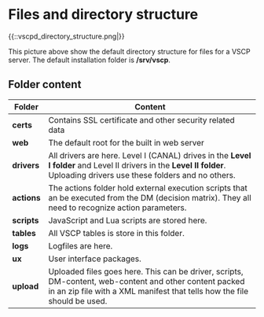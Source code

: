 # Files and directory structure


{{::vscpd_directory_structure.png|}}

This picture above show the default directory structure for files for a VSCP server. The default installation folder is **/srv/vscp**.


## Folder content

 | Folder      | Content                                                                                                                                                                            | 
 | ------      | -------                                                                                                                                                                            | 
 | **certs**   | Contains SSL certificate and other security related data                                                                                                                           | 
 | **web**     | The default root for the built in web server                                                                                                                                       | 
 | **drivers** | All drivers are here. Level I (CANAL) drives in the **Level I folder** and Level II drivers in  the **Level II folder**. Uploading drivers use these folders and no others.        | 
 | **actions** | The actions folder hold external execution scripts that an be executed from the DM (decision matrix). They all need to recognize action parameters.                                | 
 | **scripts** | JavaScript and Lua scripts are stored here.                                                                                                                                        | 
 | **tables**  | All VSCP tables is  store in this folder.                                                                                                                                          | 
 | **logs**    | Logfiles are here.                                                                                                                                                                 | 
 | **ux**      | User interface packages.                                                                                                                                                           | 
 | **upload**  | Uploaded files goes here. This can be driver, scripts, DM-content, web-content and other content packed in an zip file with a XML manifest that tells how the file should be used. | 


